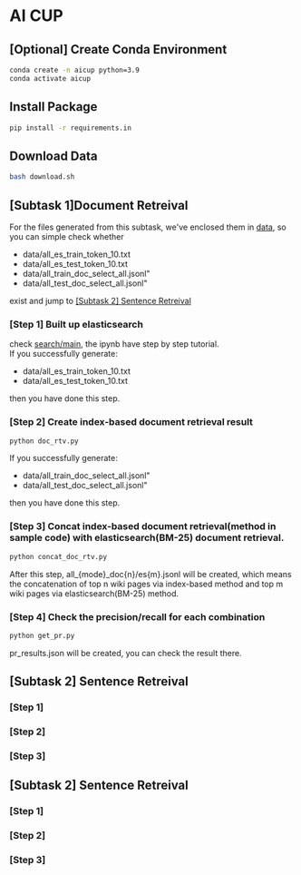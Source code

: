 # AI CUP

## [Optional] Create Conda Environment
```bash
conda create -n aicup python=3.9
conda activate aicup
```

## Install Package
```bash
pip install -r requirements.in
```

## Download Data
```bash
bash download.sh
```
## [Subtask 1]Document Retreival
For the files generated from this subtask, we've enclosed them in [data](data), so you can simple check whether
- data/all_es_train_token_10.txt
- data/all_es_test_token_10.txt
- data/all_train_doc_select_all.jsonl"
- data/all_test_doc_select_all.jsonl"

exist and jump to [[Subtask 2] Sentence Retreival](https://github.com/qqandy0120/AICUP-2023-Team-3455#subtask-2-sentence-retreival)
### [Step 1] Built up elasticsearch
check [search/main](search/main.ipynb), the ipynb have step by step tutorial. <br>
If you successfully generate:
- data/all_es_train_token_10.txt
- data/all_es_test_token_10.txt

then you have done this step.

### [Step 2] Create index-based document retrieval result
```bash
python doc_rtv.py
```
If you successfully generate:
- data/all_train_doc_select_all.jsonl"
- data/all_test_doc_select_all.jsonl"

then you have done this step.

### [Step 3] Concat index-based document retrieval(method in sample code) with elasticsearch(BM-25) document retrieval.
```bash
python concat_doc_rtv.py
```
After this step, all_{mode}_doc{n}/es{m}.jsonl will be created, which means the concatenation of top n wiki pages via index-based method and top m wiki pages via elasticsearch(BM-25) method.

### [Step 4] Check the precision/recall for each combination
```bash
python get_pr.py
```
pr_results.json will be created, you can check the result there.

## <div id="SR">[Subtask 2] Sentence Retreival</div>
### [Step 1]
### [Step 2]
### [Step 3]
## [Subtask 2] Sentence Retreival
### [Step 1]
### [Step 2]
### [Step 3]